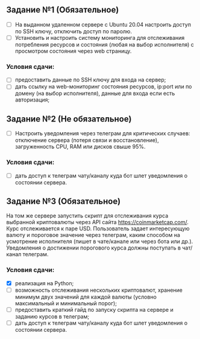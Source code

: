 ## Задание №1 (Обязательное)

- [ ] На выданном удаленном сервере с Ubuntu 20.04 настроить доступ по SSH ключу, отключить доступ по паролю.
- [ ] Установить и настроить систему мониторинга для отслеживания потребления ресурсов и состояния (любая на выбор исполнителя) с просмотром состояния через web страницу.

### Условия сдачи:
- [ ] предоставить данные по SSH ключу для входа на сервер;
- [ ] дать ссылку на web-мониторинг состояния ресурсов, ip:port или по домену (на выбор исполнителя), данные для входа если есть авторизация;

## Задание №2 (Не обязательное)

- [ ] Настроить уведомления через телеграм для критических случаев: отключение сервера (потеря связи и восстановление), загруженность CPU, RAM или дисков свыше 95%.

### Условия сдачи:
- [ ] дать доступ к телеграм чату/каналу куда бот шлет уведомления о состоянии сервера.

## Задание №3 (Обязательное)

На том же сервере запустить скрипт для отслеживания курса выбранной криптовалюты через API сайта https://coinmarketcap.com/.
Курс отслеживается к паре USD.
Пользователь задает интересующую валюту и пороговое значение через телеграм, каким способом на усмотрение исполнителя (пишет в чате/канале или через бота или др.).
Уведомления о достижении порогового курса должны поступать в чат/канал телеграм.

### Условия сдачи:
- [x] реализация на Python;
- [ ] возможность отслеживания нескольких криптовалют, хранение минимум двух значений для каждой валюты (условно максимальный и минимальный порог);
- [ ] предоставить краткий гайд по запуску скрипта на сервере и заданию курсов в телеграм;
- [ ] дать доступ к телеграм чату/каналу куда бот шлет уведомления о состоянии сервера.